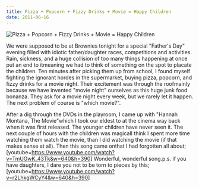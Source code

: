```yaml
---
title: Pizza + Popcorn + Fizzy Drinks + Movie = Happy Children
date: 2011-06-16
---
```


![Pizza + Popcorn + Fizzy Drinks + Movie = Happy Children](https://source.unsplash.com/gp8BLyaTaA0/1600x900)

We were supposed to be at Brownies tonight for a special "Father's Day" evening filled with idiotic father/daughter races, competitions and activities. Rain, sickness, and a huge collision of too many things happening at once put an end to itmeaning we had to think of something on the spot to placate the children. Ten minutes after picking them up from school, I found myself fighting the ignorant hordes in the supermarket, buying pizza, popcorn, and fizzy drinks for a movie night. Their excitement was through the roofmainly because we have invented "movie night" ourselves as this huge junk food bonanza. They ask for a movie night every week, but we rarely let it happen. The next problem of course is "which movie?".

After a dig through the DVDs in the playroom, I came up with "Hannah Montana, The Movie"which I took our eldest to at the cinema way back when it was first released. The younger children have never seen it. The next couple of hours with the children was magicalI think I spent more time watching them watch the movie, than I did watching the movie (if that makes sense at all). Then this song came onthat I had forgotten all about;[youtube=https://www.youtube.com/watch?v=TmUGwK_43Tk&w=640&h=390] Wonderful, wonderful song.p.s. if you have daughters, I dare you not to be torn to pieces by this;[youtube=https://www.youtube.com/watch?v=r2LhkgWCyY4&w=640&h=390]